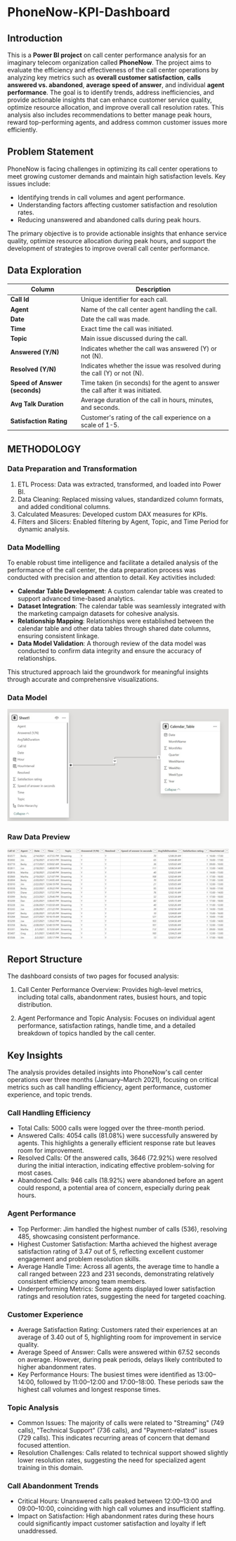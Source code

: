 # PhoneNow-KPI-Dashboard

## Introduction
This is a **Power BI project** on call center performance analysis for an imaginary telecom organization called **PhoneNow**. The project aims to evaluate the efficiency and effectiveness of the call center operations by analyzing key metrics such as **overall customer satisfaction**, **calls answered vs. abandoned**, **average speed of answer**, and individual **agent performance**.
The goal is to identify trends, address inefficiencies, and provide actionable insights that can enhance customer service quality, optimize resource allocation, and improve overall call resolution rates. This analysis also includes recommendations to better manage peak hours, reward top-performing agents, and address common customer issues more efficiently.

## Problem Statement
PhoneNow is facing challenges in optimizing its call center operations to meet growing customer demands and maintain high satisfaction levels. Key issues include:

- Identifying trends in call volumes and agent performance.
- Understanding factors affecting customer satisfaction and resolution rates.
- Reducing unanswered and abandoned calls during peak hours.

The primary objective is to provide actionable insights that enhance service quality, optimize resource allocation during peak hours, and support the development of strategies to improve overall call center performance.

## Data Exploration

| **Column**             | **Description**                                                                                       |
|-------------------------|-------------------------------------------------------------------------------------------------------|
| **Call Id**            | Unique identifier for each call.                                                                     |
| **Agent**              | Name of the call center agent handling the call.                                                     |
| **Date**               | Date the call was made.                                                                              |
| **Time**               | Exact time the call was initiated.                                                                   |
| **Topic**              | Main issue discussed during the call.                                                                |
| **Answered (Y/N)**     | Indicates whether the call was answered (Y) or not (N).                                              |
| **Resolved (Y/N)**     | Indicates whether the issue was resolved during the call (Y) or not (N).                              |
| **Speed of Answer (seconds)** | Time taken (in seconds) for the agent to answer the call after it was initiated.                   |
| **Avg Talk Duration**  | Average duration of the call in hours, minutes, and seconds.                                         |
| **Satisfaction Rating** | Customer's rating of the call experience on a scale of 1-5.                                          |

## METHODOLOGY
### Data Preparation and Transformation
1. ETL Process: Data was extracted, transformed, and loaded into Power BI.
2. Data Cleaning: Replaced missing values, standardized column formats, and added conditional columns.
3. Calculated Measures: Developed custom DAX measures for KPIs.
4. Filters and Slicers: Enabled filtering by Agent, Topic, and Time Period for dynamic analysis.

### Data Modelling
To enable robust time intelligence and facilitate a detailed analysis of the performance of the call center, the data preparation process was conducted with precision and attention to detail. Key activities included:  

- **Calendar Table Development**: A custom calendar table was created to support advanced time-based analytics.  
- **Dataset Integration**: The calendar table was seamlessly integrated with the marketing campaign datasets for cohesive analysis.  
- **Relationship Mapping**: Relationships were established between the calendar table and other data tables through shared date columns, ensuring consistent linkage.  
- **Data Model Validation**: A thorough review of the data model was conducted to confirm data integrity and ensure the accuracy of relationships.  

This structured approach laid the groundwork for meaningful insights through accurate and comprehensive visualizations.

### Data Model

![Model](images/CallcenterModelling.JPG)

### Raw Data Preview

![Preview](images/Data_Preview.JPG)

## Report Structure
The dashboard consists of two pages for focused analysis:

1. Call Center Performance Overview: Provides high-level metrics, including total calls, abandonment rates, busiest hours, and topic distribution.

2. Agent Performance and Topic Analysis: Focuses on individual agent performance, satisfaction ratings, handle time, and a detailed breakdown of topics handled by the call center.

## Key Insights
The analysis provides detailed insights into PhoneNow's call center operations over three months (January–March 2021), focusing on critical metrics such as call handling efficiency, agent performance, customer experience, and topic trends.

### Call Handling Efficiency
- Total Calls: 5000 calls were logged over the three-month period.
- Answered Calls: 4054 calls (81.08%) were successfully answered by agents. This highlights a generally efficient response rate but leaves room for improvement.
- Resolved Calls: Of the answered calls, 3646 (72.92%) were resolved during the initial interaction, indicating effective problem-solving for most cases.
- Abandoned Calls: 946 calls (18.92%) were abandoned before an agent could respond, a potential area of concern, especially during peak hours.

### Agent Performance
- Top Performer: Jim handled the highest number of calls (536), resolving 485, showcasing consistent performance.
- Highest Customer Satisfaction: Martha achieved the highest average satisfaction rating of 3.47 out of 5, reflecting excellent customer engagement and problem resolution skills.
- Average Handle Time: Across all agents, the average time to handle a call ranged between 223 and 231 seconds, demonstrating relatively consistent efficiency among team members.
- Underperforming Metrics: Some agents displayed lower satisfaction ratings and resolution rates, suggesting the need for targeted coaching.

### Customer Experience
- Average Satisfaction Rating: Customers rated their experiences at an average of 3.40 out of 5, highlighting room for improvement in service quality.
- Average Speed of Answer: Calls were answered within 67.52 seconds on average. However, during peak periods, delays likely contributed to higher abandonment rates.
- Key Performance Hours: The busiest times were identified as 13:00–14:00, followed by 11:00–12:00 and 17:00–18:00. These periods saw the highest call volumes and longest response times.

### Topic Analysis
- Common Issues: The majority of calls were related to "Streaming" (749 calls), "Technical Support" (736 calls), and "Payment-related" issues (729 calls). This indicates recurring areas of concern that demand focused attention.
- Resolution Challenges: Calls related to technical support showed slightly lower resolution rates, suggesting the need for specialized agent training in this domain.

### Call Abandonment Trends
- Critical Hours: Unanswered calls peaked between 12:00–13:00 and 09:00–10:00, coinciding with high call volumes and insufficient staffing.
- Impact on Satisfaction: High abandonment rates during these hours could significantly impact customer satisfaction and loyalty if left unaddressed.
